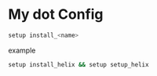 # My dot Config

```bash
setup install_<name>
```

example

```bash
setup install_helix && setup setup_helix
```
